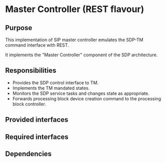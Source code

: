 # Master Controller (REST flavour)

## Purpose

This implementation of SIP master controller emulates the SDP-TM command
interface with REST.

It implements the "Master Controller" component of the SDP architecture.

## Responsibilities

- Provides the SDP control interface to TM.
- Implements the TM mandated states.
- Monitors the SDP service tasks and changes state as appropriate.
- Forwards processing block device creation command to the processing block
 controller.

## Provided interfaces


## Required interfaces


## Dependencies

